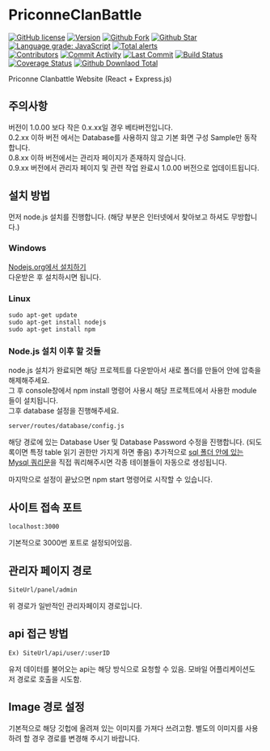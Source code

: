 # PriconneClanBattle
[![GitHub license](https://img.shields.io/badge/license-GPL--3.0-blue.svg)](https://raw.githubusercontent.com/Asyunelus/PriconneSite/master/LICENSE)
[![Version](https://img.shields.io/github/package-json/v/Asyunelus/PriconneSite)](https://github.com/Asyunelus/PriconneSite)
[![Github Fork](https://img.shields.io/github/forks/Asyunelus/PriconneSite?style=social)](https://github.com/Asyunelus/PriconneSite)
[![Github Star](https://img.shields.io/github/stars/Asyunelus/PriconneSite?style=social)](https://github.com/Asyunelus/PriconneSite)
[![Language grade: JavaScript](https://img.shields.io/lgtm/grade/javascript/g/Asyunelus/PriconneSite.svg?logo=lgtm&logoWidth=18)](https://lgtm.com/projects/g/Asyunelus/PriconneSite/context:javascript)
[![Total alerts](https://img.shields.io/lgtm/alerts/g/Asyunelus/PriconneSite.svg?logo=lgtm&logoWidth=18)](https://lgtm.com/projects/g/Asyunelus/PriconneSite/alerts/)  
[![Contributors](https://img.shields.io/github/contributors/Asyunelus/PriconneSite)](https://github.com/Asyunelus/PriconneSite/graphs/contributors)
[![Commit Activity](https://img.shields.io/github/commit-activity/w/Asyunelus/PriconneSite)](https://github.com/Asyunelus/PriconneSite/commits/master)
[![Last Commit](https://img.shields.io/github/last-commit/Asyunelus/PriconneSite)](https://github.com/Asyunelus/PriconneSite/commits/master)
[![Build Status](https://travis-ci.org/Asyunelus/PriconneSite.svg?branch=master)](https://travis-ci.org/Asyunelus/PriconneSite)
[![Coverage Status](https://coveralls.io/repos/github/Asyunelus/PriconneSite/badge.svg?branch=master)](https://coveralls.io/github/Asyunelus/PriconneSite?branch=master)
[![Github Downlaod Total](https://img.shields.io/github/downloads/Asyunelus/PriconneSite/total)](https://github.com/Asyunelus/PriconneSite/releases)
  
Priconne Clanbattle Website (React + Express.js)

## 주의사항
버전이 1.0.00 보다 작은 0.x.xx일 경우 베타버전입니다.  
0.2.xx 이하 버전 에서는 Database를 사용하지 않고 기본 화면 구성 Sample만 동작합니다.  
0.8.xx 이하 버전에서는 관리자 페이지가 존재하지 않습니다.  
0.9.xx 버전에서 관리자 페이지 및 관련 작업 완료시 1.0.00 버전으로 업데이트됩니다.  

## 설치 방법
먼저 node.js 설치를 진행합니다. (해당 부분은 인터넷에서 찾아보고 하셔도 무방합니다.)   
### Windows
[Nodejs.org에서 설치하기](https://nodejs.org/ko/download/)  
다운받은 후 설치하시면 됩니다.  

### Linux
```
sudo apt-get update
sudo apt-get install nodejs
sudo apt-get install npm
```

### Node.js 설치 이후 할 것들

node.js 설치가 완료되면 해당 프로젝트를 다운받아서 새로 폴더를 만들어 안에 압축을 해제해주세요.  
그 후 console창에서 npm install 명령어 사용시 해당 프로젝트에서 사용한 module들이 설치됩니다.  
그후 database 설정을 진행해주세요.  
```
server/routes/database/config.js
```
해당 경로에 있는 Database User 및 Database Password 수정을 진행합니다. (되도록이면 특정 table 읽기 권한만 가지게 하면 좋음)
추가적으로 [sql 폴더 안에 있는 Mysql 쿼리문](https://github.com/Asyunelus/PriconneSite/blob/master/sql/prepare.sql)을 직접 쿼리해주시면 각종 테이블들이 자동으로 생성됩니다.  

마지막으로 설정이 끝났으면 npm start 명령어로 시작할 수 있습니다.  

## 사이트 접속 포트
```
localhost:3000
```
기본적으로 3000번 포트로 설정되어있음.

## 관리자 페이지 경로
```
SiteUrl/panel/admin
```
위 경로가 일반적인 관리자페이지 경로입니다.

## api 접근 방법
```
Ex) SiteUrl/api/user/:userID
```
유저 데이터를 불어오는 api는 해당 방식으로 요청할 수 있음. 모바일 어플리케이션도 저 경로로 호출을 시도함.

## Image 경로 설정
기본적으로 해당 깃헙에 올려져 있는 이미지를 가져다 쓰려고함. 별도의 이미지를 사용하려 할 경우 경로를 변경해 주시기 바랍니다.
